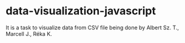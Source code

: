 # data-visualization-javascript

It is a task to visualize data from CSV file being done by Albert Sz. T., Marcell J., Réka K.
